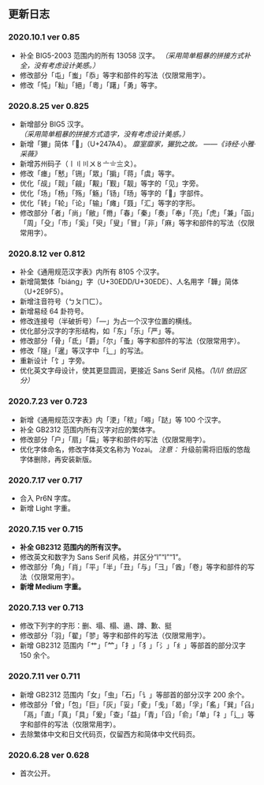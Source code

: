 ## 更新日志

### 2020.10.1 ver 0.85
- 补全 BIG5-2003 范围内的所有 13058 汉字。  *（采用简单粗暴的拼接方式补全，没有考虑设计美感。）*
- 修改部分「屯」「蚩」「忝」等字和部件的写法（仅限常用字）。
- 修改「忳」「籼」「絕」「粵」「躇」「勇」等字。

### 2020.8.25 ver 0.825
- 新增部分 BIG5 汉字。 *（采用简单粗暴的拼接方式造字，没有考虑设计美感。）*
- 新增「玁」简体「𤞤」（U+247A4）。 *靡室靡家，玁狁之故。 ——《诗经·小雅·采薇》*
- 新增苏州码子（〡〢〣〤〥〦〧〨〩）。
- 修改「瘗」「慭」「铏」「眾」「掮」「蒋」「虞」等字。
- 优化「觇」「觌」「觎」「觏」「觐」「靓」等字的「见」字旁。
- 优化「场」「杨」「殇」「觞」「钖」「旸」等字的「𠃓」字部件。
- 优化「转」「轮」「论」「输」「瘫」「聂」「汇」等字的字形。
- 修改部分「者」「尚」「敝」「黹」「春」「秦」「奏」「奉」「亮」「虎」「兼」「函」「周」「殳」「巿」「奚」「臾」「叟」「冒」「非」「麻」等字和部件的写法（仅限常用字）。

### 2020.8.12 ver 0.812
- 补全《通用规范汉字表》内所有 8105 个汉字。
- 新增简繁体「biáng」字（U+30EDD/U+30EDE）、人名用字「韡」简体（U+2E9F5）。
- 新增注音符号（ㄅㄆㄇㄈ）。
- 新增易经 64 卦符号。
- 修改连接号（半破折号）「—」为占一个汉字位置的横线。
- 优化部分汉字的字形结构，如「东」「乐」「严」等。
- 修改部分「骨」「氐」「爵」「尔」「蚤」等字和部件的写法（仅限常用字）。
- 修改「隧」「暹」等汉字中「辶」的写法。
- 重新设计「饣」字旁。
- 优化英文字母设计，使其更显圆润，更接近 Sans Serif 风格。*（1/I/l 依旧区分）*

### 2020.7.23 ver 0.723
- 新增《通用规范汉字表》内「浭」「秾」「嘚」「跶」等 100 个汉字。
- 补全 GB2312 范围内所有汉字对应的繁体字。
- 修改部分「户」「扇」「扁」等字和部件的写法（仅限常用字）。
- 优化字体命名，修改字体英文名称为 Yozai。 *注意：* 升级前需将旧版的悠哉字体删除，再安装新版。

### 2020.7.17 ver 0.717
- 合入 Pr6N 字库。
- 新增 Light 字重。

### 2020.7.15 ver 0.715
- **补全 GB2312 范围内的所有汉字。**
- 修改英文和数字为 Sans Serif 风格，并区分“l”“I”“1”。
- 修改部分「角」「肖」「平」「半」「丑」「与」「彐」「酋」「卷」等字和部件的写法（仅限常用字）。
- **新增 Medium 字重。**

### 2020.7.13 ver 0.713
- 修改下列字的字形：删、塌、榻、遢、蹲、歉、挺
- 修改部分「羽」「翟」「翏」等字和部件的写法（仅限常用字）。
- 新增 GB2312 范围内「艹」「𥫗」「扌」「犭」「氵」「纟」等部首的部分汉字 150 余个。

### 2020.7.11 ver 0.711
- 新增 GB2312 范围内「女」「虫」「石」「讠」等部首的部分汉字 200 余个。
- 修改部分「曾」「包」「巨」「灰」「妥」「夌」「戋」「曷」「孚」「䍃」「巽」「臽」「鬲」「直」「真」「具」「爰」「查」「益」「青」「舀」「俞」「单」「礻」「辶」等字和部件的写法（仅限常用字）。
- 去除繁体中文和日文代码页，仅留西方和简体中文代码页。

### 2020.6.28 ver 0.628
- 首次公开。
